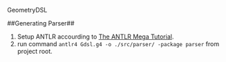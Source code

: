 GeometryDSL

##Generating Parser##
1. Setup ANTLR accourding to [The ANTLR Mega Tutorial](https://tomassetti.me/antlr-mega-tutorial).
2. run command `antlr4 Gdsl.g4 -o ./src/parser/ -package parser` from project root.
